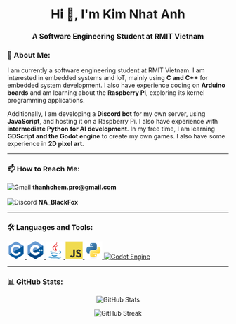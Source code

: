 <h1 align="center">Hi 👋, I'm Kim Nhat Anh</h1>
<h3 align="center">A Software Engineering Student at RMIT Vietnam</h3>

### 📝 About Me:
I am currently a software engineering student at RMIT Vietnam. I am interested in embedded systems and IoT, mainly using **C and C++** for embedded system development. I also have experience coding on **Arduino boards** and am learning about the **Raspberry Pi**, exploring its kernel programming applications.

Additionally, I am developing a **Discord bot** for my own server, using **JavaScript**, and hosting it on a Raspberry Pi. I also have experience with **intermediate Python for AI development**. In my free time, I am learning **GDScript and the Godot engine** to create my own games. I also have some experience in **2D pixel art**.

---

### 📫 How to Reach Me:
<p align="left">
    <img src="https://img.shields.io/badge/Email-D14836?style=for-the-badge&logo=gmail&logoColor=white" alt="Gmail"/>
    <strong>thanhchem.pro@gmail.com</strong>  
    <br/><br/>
    <img src="https://img.shields.io/badge/Discord-7289DA?style=for-the-badge&logo=discord&logoColor=white" alt="Discord"/>
    <strong>NA_BlackFox</strong>
</p>

---

### 🛠️ Languages and Tools:
<p align="left">
    <a href="https://www.cprogramming.com/" target="_blank">
        <img src="https://raw.githubusercontent.com/devicons/devicon/master/icons/c/c-original.svg" alt="C" width="40" height="40"/>
    </a>
    <a href="https://isocpp.org/" target="_blank">
        <img src="https://raw.githubusercontent.com/devicons/devicon/master/icons/cplusplus/cplusplus-original.svg" alt="C++" width="40" height="40"/>
    </a>
    <a href="https://www.java.com" target="_blank">
        <img src="https://raw.githubusercontent.com/devicons/devicon/master/icons/java/java-original.svg" alt="Java" width="40" height="40"/>
    </a>
    <a href="https://developer.mozilla.org/en-US/docs/Web/JavaScript" target="_blank">
        <img src="https://raw.githubusercontent.com/devicons/devicon/master/icons/javascript/javascript-original.svg" alt="JavaScript" width="40" height="40"/>
    </a>
    <a href="https://www.python.org/" target="_blank">
        <img src="https://raw.githubusercontent.com/devicons/devicon/master/icons/python/python-original.svg" alt="Python" width="40" height="40"/>
    </a>
    <a href="https://godotengine.org/" target="_blank">
        <img src="https://upload.wikimedia.org/wikipedia/commons/6/6a/Godot_icon.svg" alt="Godot Engine" width="40" height="40"/>
    </a>
</p>



---

### 📊 GitHub Stats:
<p align="center">
    <img src="https://github-readme-stats.vercel.app/api?username=nablackfox&show_icons=true&locale=en" alt="GitHub Stats" />
</p>

<p align="center">
    <img src="https://github-readme-streak-stats.herokuapp.com/?user=nablackfox" alt="GitHub Streak" />
</p>
